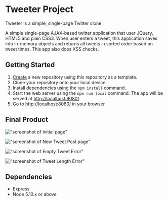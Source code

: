 # Tweeter Project

Tweeter is a simple, single-page Twitter clone.

A simple single-page AJAX-based twitter application that user JQuery, HTML5 and plain CSS3. When user enters a tweet, this application saves into in-memory objects and returns all tweets in sorted order based on tweet times.
This app also does XSS checks.

## Getting Started

1. [Create](https://docs.github.com/en/repositories/creating-and-managing-repositories/creating-a-repository-from-a-template) a new repository using this repository as a template.
2. Clone your repository onto your local device.
3. Install dependencies using the `npm install` command.
3. Start the web server using the `npm run local` command. The app will be served at <http://localhost:8080/>.
4. Go to <http://localhost:8080/> in your browser.


## Final Product

!["screenshot of Initial page"](#)

!["screenshot of New Tweet Post page"](#)

!["screenshot of Empty Tweet Error"](#)

!["screenshot of Tweet Length Error"](#)


## Dependencies

- Express
- Node 5.10.x or above
